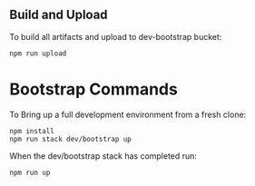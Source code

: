 ## Build and Upload
To build all artifacts and upload to dev-bootstrap bucket:
```shell
npm run upload  
```

# Bootstrap Commands
To Bring up a full development environment from a fresh clone:
```shell
npm install  
npm run stack dev/bootstrap up     
```

When the dev/bootstrap stack has completed run:
```shell
npm run up   
```

